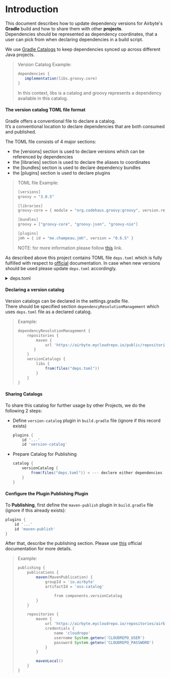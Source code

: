 # Introduction

This document describes how to update dependency versions for Airbyte's **Gradle** build and how to share them with other **projects**.      
Dependencies should be represented as dependency coordinates, that a user can pick from when declaring dependencies in a build script.

We use [Gradle Catalogs](https://docs.gradle.org/current/userguide/platforms.html#sub:central-declaration-of-dependencies) to keep dependencies synced up across different Java projects.

> Version Catalog Example:
> ```gradle
> dependencies {
>    implementation(libs.groovy.core)
> }
> ```
> In this context, libs is a catalog and groovy represents a dependency available in this catalog.

#### The version catalog TOML file format
Gradle offers a conventional file to declare a catalog.   
It’s a conventional location to declare dependencies that are both consumed and published.

The TOML file consists of 4 major sections:
- the [versions] section is used to declare versions which can be referenced by dependencies
- the [libraries] section is used to declare the aliases to coordinates
- the [bundles] section is used to declare dependency bundles
- the [plugins] section is used to declare plugins

> TOML file Example:
> ```gradle
> [versions]
> groovy = "3.0.5"
> 
> [libraries]
> groovy-core = { module = "org.codehaus.groovy:groovy", version.ref = "groovy" }
> 
> [bundles]
> groovy = ["groovy-core", "groovy-json", "groovy-nio"]
> 
> [plugins]
> jmh = { id = "me.champeau.jmh", version = "0.6.5" }
> ```
> NOTE: for more information please follow [this](https://docs.gradle.org/current/userguide/platforms.html#:~:text=The%20version%20catalog%20TOML%20file%20format
) link.

As described above this project contains TOML file `deps.toml` which is fully fulfilled with respect to [official](https://docs.gradle.org/current/userguide/platforms.html#sub::toml-dependencies-format) documentation.
In case when new versions should be used please update `deps.toml` accordingly.

<details>
<summary>deps.toml</summary>

[versions]  
fasterxml_version = "2.13.0"  
glassfish_version = "2.31"  
commons_io = "2.7"  
log4j = "2.17.1"  
slf4j = "1.7.30"  
lombok = "1.18.22"  
junit-jupiter = "5.7.2"

[libraries]
fasterxml = { module = "com.fasterxml.jackson:jackson-bom", version.ref = "fasterxml_version" }  
glassfish = { module = "org.glassfish.jersey:jackson-bom", version.ref = "glassfish_version" }  
jackson-databind = { module = "com.fasterxml.jackson.core:jackson-databind", version.ref = "fasterxml_version" }  
jackson-annotations = { module = "com.fasterxml.jackson.core:jackson-annotations", version.ref = "fasterxml_version" }  
jackson-dataformat = { module = "com.fasterxml.jackson.dataformat:jackson-dataformat-yaml", version.ref = "fasterxml_version" }  
jackson-datatype = { module = "com.fasterxml.jackson.datatype:jackson-datatype-jsr310", version.ref = "fasterxml_version" }  
guava = { module = "com.google.guava:guava", version = "30.1.1-jre" }  
commons-io = { module = "commons-io:commons-io", version.ref = "commons_io" }  
apache-commons = { module = "org.apache.commons:commons-compress", version = "1.20" }  
apache-commons-lang = { module = "org.apache.commons:commons-lang3", version = "3.11" }  
slf4j-api = { module = "org.slf4j:slf4j-api", version = "1.7.30" }  
log4j-api = { module = "org.apache.logging.log4j:log4j-api", version.ref = "log4j" }  
log4j-core = { module = "org.apache.logging.log4j:log4j-core", version.ref = "log4j" }  
log4j-impl = { module = "org.apache.logging.log4j:log4j-slf4j-impl", version.ref = "log4j" }  
log4j-web = { module = "org.apache.logging.log4j:log4j-web", version.ref = "log4j" }  
jul-to-slf4j = { module = "org.slf4j:jul-to-slf4j", version.ref = "slf4j" }  
jcl-over-slf4j = { module = "org.slf4j:jcl-over-slf4j", version.ref = "slf4j" }  
log4j-over-slf4j = { module = "org.slf4j:log4j-over-slf4j", version.ref = "slf4j" }  
appender-log4j2 = { module = "com.therealvan:appender-log4j2", version = "3.6.0" }  
aws-java-sdk-s3 = { module = "com.amazonaws:aws-java-sdk-s3", version = "1.12.6" }  
google-cloud-storage = { module = "com.google.cloud:google-cloud-storage", version = "2.2.2" }  
s3 = { module = "software.amazon.awssdk:s3", version = "2.16.84" }  
lombok = { module = "org.projectlombok:lombok", version.ref = "lombok" }  
junit-jupiter-engine = { module = "org.junit.jupiter:junit-jupiter-engine", version.ref = "junit-jupiter" }  
junit-jupiter-api = { module = "org.junit.jupiter:junit-jupiter-api", version.ref = "junit-jupiter" }  
junit-jupiter-params = { module = "org.junit.jupiter:junit-jupiter-params", version.ref = "junit-jupiter" }  
mockito-junit-jupiter = { module = "org.mockito:mockito-junit-jupiter", version = "4.0.0" }  
assertj-core = { module = "org.assertj:assertj-core", version = "3.21.0" }  
junit-pioneer = { module = "org.junit-pioneer:junit-pioneer", version = "1.6.2" }  
findsecbugs-plugin = { module = "com.h3xstream.findsecbugs:findsecbugs-plugin", version = "1.11.0" }

[bundles]  
jackson = ["jackson-databind", "jackson-annotations", "jackson-dataformat", "jackson-datatype"]  
apache = ["apache-commons", "apache-commons-lang"]  
log4j = ["log4j-api", "log4j-core", "log4j-impl", "log4j-web"]  
slf4j = ["jul-to-slf4j", "jcl-over-slf4j", "log4j-over-slf4j"]  
junit = ["junit-jupiter-api", "junit-jupiter-params", "mockito-junit-jupiter"]

</details>

#### Declaring a version catalog
Version catalogs can be declared in the settings.gradle file.  
There should be specified section `dependencyResolutionManagement` which uses `deps.toml` file as a declared catalog.
> Example:
> ```gradle
> dependencyResolutionManagement {
>     repositories {
>         maven {
>             url 'https://airbyte.mycloudrepo.io/public/repositories/airbyte-public-jars/'
>        }
>     }
>     versionCatalogs {
>         libs {
>             from(files("deps.toml"))
>         }
>     }
> }
> ```

#### Sharing Catalogs
To share this catalog for further usage by other Projects, we do the following 2 steps:
- Define `version-catalog` plugin in `build.gradle` file (ignore if this record exists)
  ```gradle
  plugins {
      id '...'
      id 'version-catalog'
  ```
- Prepare Catalog for Publishing
  ```gradle 
  catalog {
      versionCatalog {
          from(files("deps.toml")) < --- declere either dependencies or specify existing TOML file
      }
  }
  ``` 

#### Configure the Plugin Publishing Plugin
To **Publishing**, first define the `maven-publish` plugin in `build.gradle` file (ignore if this already exists):
```gradle
plugins {
    id '...'
    id 'maven-publish'
}
```
After that, describe the publishing section. Please use [this](https://docs.gradle.org/current/userguide/publishing_gradle_plugins.html) official documentation for more details.
> Example:
> ```gradle
> publishing {
>     publications {
>         maven(MavenPublication) {
>             groupId = 'io.airbyte'
>             artifactId = 'oss-catalog'
> 
>                 from components.versionCatalog
>         }
>     }
> 
>     repositories {
>         maven {
>             url 'https://airbyte.mycloudrepo.io/repositories/airbyte-public-jars'
>             credentials {
>                 name 'cloudrepo'
>                 username System.getenv('CLOUDREPO_USER')
>                 password System.getenv('CLOUDREPO_PASSWORD')
>             }
>         }
> 
>         mavenLocal()
>     }
> }
> ```
